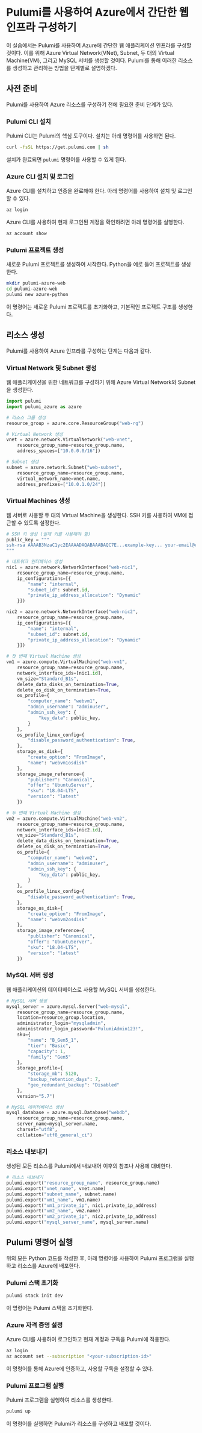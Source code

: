 # Pulumi를 사용하여 Azure에서 간단한 웹 인프라 구성하기

이 실습에서는 Pulumi를 사용하여 Azure에 간단한 웹 애플리케이션 인프라를 구성할 것이다. 이를 위해 Azure Virtual Network(VNet), Subnet, 두 대의 Virtual Machine(VM), 그리고 MySQL 서버를 생성할 것이다. Pulumi를 통해 이러한 리소스를 생성하고 관리하는 방법을 단계별로 설명하겠다.

## 사전 준비

Pulumi를 사용하여 Azure 리소스를 구성하기 전에 필요한 준비 단계가 있다.

### Pulumi CLI 설치

Pulumi CLI는 Pulumi의 핵심 도구이다. 설치는 아래 명령어를 사용하면 된다.

```bash
curl -fsSL https://get.pulumi.com | sh
```

설치가 완료되면 `pulumi` 명령어를 사용할 수 있게 된다.

### Azure CLI 설치 및 로그인

Azure CLI를 설치하고 인증을 완료해야 한다. 아래 명령어를 사용하여 설치 및 로그인할 수 있다.

```bash
az login
```

Azure CLI를 사용하여 현재 로그인된 계정을 확인하려면 아래 명령어를 실행한다.

```bash
az account show
```

### Pulumi 프로젝트 생성

새로운 Pulumi 프로젝트를 생성하여 시작한다. Python을 예로 들어 프로젝트를 생성한다.

```bash
mkdir pulumi-azure-web
cd pulumi-azure-web
pulumi new azure-python
```

이 명령어는 새로운 Pulumi 프로젝트를 초기화하고, 기본적인 프로젝트 구조를 생성한다.

## 리소스 생성

Pulumi를 사용하여 Azure 인프라를 구성하는 단계는 다음과 같다.

### Virtual Network 및 Subnet 생성

웹 애플리케이션을 위한 네트워크를 구성하기 위해 Azure Virtual Network와 Subnet을 생성한다.

```python
import pulumi
import pulumi_azure as azure

# 리소스 그룹 생성
resource_group = azure.core.ResourceGroup("web-rg")

# Virtual Network 생성
vnet = azure.network.VirtualNetwork("web-vnet",
    resource_group_name=resource_group.name,
    address_spaces=["10.0.0.0/16"])

# Subnet 생성
subnet = azure.network.Subnet("web-subnet",
    resource_group_name=resource_group.name,
    virtual_network_name=vnet.name,
    address_prefixes=["10.0.1.0/24"])
```

### Virtual Machines 생성

웹 서버로 사용할 두 대의 Virtual Machine을 생성한다. SSH 키를 사용하여 VM에 접근할 수 있도록 설정한다.

```python
# SSH 키 생성 (실제 키를 사용해야 함)
public_key = """
ssh-rsa AAAAB3NzaC1yc2EAAAADAQABAAABAQC7E...example-key... your-email@example.com
"""

# 네트워크 인터페이스 생성
nic1 = azure.network.NetworkInterface("web-nic1",
    resource_group_name=resource_group.name,
    ip_configurations=[{
        "name": "internal",
        "subnet_id": subnet.id,
        "private_ip_address_allocation": "Dynamic"
    }])

nic2 = azure.network.NetworkInterface("web-nic2",
    resource_group_name=resource_group.name,
    ip_configurations=[{
        "name": "internal",
        "subnet_id": subnet.id,
        "private_ip_address_allocation": "Dynamic"
    }])

# 첫 번째 Virtual Machine 생성
vm1 = azure.compute.VirtualMachine("web-vm1",
    resource_group_name=resource_group.name,
    network_interface_ids=[nic1.id],
    vm_size="Standard_B1s",
    delete_data_disks_on_termination=True,
    delete_os_disk_on_termination=True,
    os_profile={
        "computer_name": "webvm1",
        "admin_username": "adminuser",
        "admin_ssh_key": {
            "key_data": public_key,
        }
    },
    os_profile_linux_config={
        "disable_password_authentication": True,
    },
    storage_os_disk={
        "create_option": "FromImage",
        "name": "webvm1osdisk"
    },
    storage_image_reference={
        "publisher": "Canonical",
        "offer": "UbuntuServer",
        "sku": "18.04-LTS",
        "version": "latest"
    })

# 두 번째 Virtual Machine 생성
vm2 = azure.compute.VirtualMachine("web-vm2",
    resource_group_name=resource_group.name,
    network_interface_ids=[nic2.id],
    vm_size="Standard_B1s",
    delete_data_disks_on_termination=True,
    delete_os_disk_on_termination=True,
    os_profile={
        "computer_name": "webvm2",
        "admin_username": "adminuser",
        "admin_ssh_key": {
            "key_data": public_key,
        }
    },
    os_profile_linux_config={
        "disable_password_authentication": True,
    },
    storage_os_disk={
        "create_option": "FromImage",
        "name": "webvm2osdisk"
    },
    storage_image_reference={
        "publisher": "Canonical",
        "offer": "UbuntuServer",
        "sku": "18.04-LTS",
        "version": "latest"
    })
```

### MySQL 서버 생성

웹 애플리케이션의 데이터베이스로 사용할 MySQL 서버를 생성한다.

```python
# MySQL 서버 생성
mysql_server = azure.mysql.Server("web-mysql",
    resource_group_name=resource_group.name,
    location=resource_group.location,
    administrator_login="mysqladmin",
    administrator_login_password="PulumiAdmin123!",
    sku={
        "name": "B_Gen5_1",
        "tier": "Basic",
        "capacity": 1,
        "family": "Gen5"
    },
    storage_profile={
        "storage_mb": 5120,
        "backup_retention_days": 7,
        "geo_redundant_backup": "Disabled"
    },
    version="5.7")

# MySQL 데이터베이스 생성
mysql_database = azure.mysql.Database("webdb",
    resource_group_name=resource_group.name,
    server_name=mysql_server.name,
    charset="utf8",
    collation="utf8_general_ci")
```

### 리소스 내보내기

생성된 모든 리소스를 Pulumi에서 내보내어 이후의 참조나 사용에 대비한다.

```python
# 리소스 내보내기
pulumi.export("resource_group_name", resource_group.name)
pulumi.export("vnet_name", vnet.name)
pulumi.export("subnet_name", subnet.name)
pulumi.export("vm1_name", vm1.name)
pulumi.export("vm1_private_ip", nic1.private_ip_address)
pulumi.export("vm2_name", vm2.name)
pulumi.export("vm2_private_ip", nic2.private_ip_address)
pulumi.export("mysql_server_name", mysql_server.name)
```

## Pulumi 명령어 실행

위의 모든 Python 코드를 작성한 후, 아래 명령어를 사용하여 Pulumi 프로그램을 실행하고 리소스를 Azure에 배포한다.

### Pulumi 스택 초기화

```bash
pulumi stack init dev
```

이 명령어는 Pulumi 스택을 초기화한다.

### Azure 자격 증명 설정

Azure CLI를 사용하여 로그인하고 현재 계정과 구독을 Pulumi에 적용한다.

```bash
az login
az account set --subscription "<your-subscription-id>"
```

이 명령어를 통해 Azure에 인증하고, 사용할 구독을 설정할 수 있다.

### Pulumi 프로그램 실행

Pulumi 프로그램을 실행하여 리소스를 생성한다.

```bash
pulumi up
```

이 명령어를 실행하면 Pulumi가 리소스를 구성하고 배포할 것이다.
